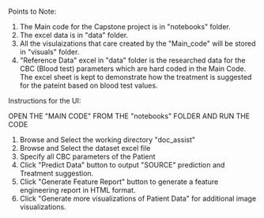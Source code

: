Points to Note:

1. The Main code for the Capstone project is in "notebooks" folder.
2. The excel data is in "data" folder.
3. All the visulaizations that care created by the "Main_code" will be stored in "visuals" folder.
4. "Reference Data" excel in "data" folder is the researched data for the CBC (Blood test) parameters which are hard coded in the Main Code. The excel sheet is kept to demonstrate how the treatment is suggested for the pateint based on blood test values.

Instructions for the UI:

OPEN THE "MAIN CODE" FROM THE "notebooks" FOLDER AND RUN THE CODE

1. Browse and Select the working directory "doc_assist"
2. Browse and Select the dataset excel file
3. Specify all CBC parameters of the Patient
4. Click "Predict Data" button to output "SOURCE" prediction and Treatment suggestion.
5. Click "Generate Feature Report" button to generate a feature engineering report in HTML format.
6. Click "Generate more visualizations of Patient Data" for additional image visualizations.